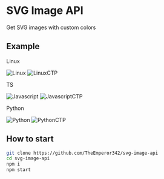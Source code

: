 # SVG Image API
Get SVG images with custom colors

## Example
Linux

![Linux](https://svg-image-api.onrender.com/img?img=linux)
![LinuxCTP](https://svg-image-api.onrender.com/img?img=linux&1=11111b&2=f9e2af&3=cdd6f4)

TS

![Javascript](https://svg-image-api.onrender.com/img?img=javascript)
![JavascriptCTP](https://svg-image-api.onrender.com/img?img=javascript&1=f9e2af&2=11111b)



Python

![Python](https://svg-image-api.onrender.com/img?img=python)
![PythonCTP](https://svg-image-api.onrender.com/img?img=python&1=74c7ec&2=89b4fa&3=fab387&4=f9e2af)



## How to start
```bash
git clone https://github.com/TheEmperor342/svg-image-api
cd svg-image-api
npm i
npm start
```